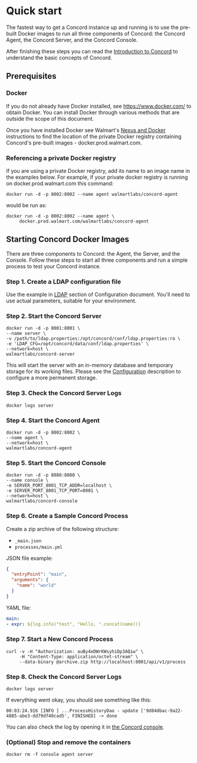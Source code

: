 # Quick start

The fastest way to get a Concord instance up and running is to use the
pre-built Docker images to run all three components of Concord: the
Concord Agent, the Concord Server, and the Concord Console.

After finishing these steps you can read the [Introduction to
Concord](intro.md) to understand the basic concepts of Concord.

## Prerequisites

### Docker

  If you do not already have Docker installed, see
  https://www.docker.com/ to obtain Docker.  You can install Docker
  through various methods that are outside the scope of this document.

  Once you have installed Docker see Walmart's [Nexus and
  Docker](https://confluence.walmart.com/display/PGPTOOLS/Docker+and+Nexus)
  instructions to find the location of the private Docker registry
  containing Concord's pre-built images - docker.prod.walmart.com.

### Referencing a private Docker registry

  If you are using a private Docker registry, add its name to an image
  name in the examples below.  For example, if your private docker
  registry is running on docker.prod.walmart.com this command:
 
  ```
  docker run -d -p 8002:8002 --name agent walmartlabs/concord-agent
  ```

  would be run as:

  ```
  docker run -d -p 8002:8002 --name agent \
       docker.prod.walmart.com/walmartlabs/concord-agent
  ```

## Starting Concord Docker Images

  There are three components to Concord: the Agent, the Server, and
  the Console.  Follow these steps to start all three components and
  run a simple process to test your Concord instance.

### Step 1. Create a LDAP configuration file

  Use the example in [LDAP](./configuration.md#ldap) section of
  Configuration document. You'll need to use actual parameters,
  suitable for your environment.

### Step 2. Start the Concord Server

  ```
  docker run -d -p 8001:8001 \
  --name server \
  -v /path/to/ldap.properties:/opt/concord/conf/ldap.properties:ro \
  -e 'LDAP_CFG=/opt/concord/data/conf/ldap.properties' \
  --network=host \
  walmartlabs/concord-server
  ```
  
  This will start the server with an in-memory database and temporary
  storage for its working files. Please see the
  [Configuration](./configuration.md) description to configure a more
  permanent storage.
  
### Step 3. Check the Concord Server Logs
  
  ```
  docker logs server
  ```

### Step 4. Start the Concord Agent

  ```
  docker run -d -p 8002:8002 \
  --name agent \
  --network=host \
  walmartlabs/concord-agent
  ```
  
### Step 5. Start the Concord Console

  ```
  docker run -d -p 8080:8080 \
  --name console \  
  -e SERVER_PORT_8001_TCP_ADDR=localhost \
  -e SERVER_PORT_8001_TCP_PORT=8001 \
  --network=host \
  walmartlabs/concord-console
  ```

### Step 6. Create a Sample Concord Process

Create a zip archive of the following structure:

  - `_main.json`
  - `processes/main.yml`
  
  JSON file example:
  
  ```json
  {
    "entryPoint": "main",
    "arguments": {
      "name": "world"
    }
  }
  ```
    
  YAML file:
  
  ```yaml
  main:
  - expr: ${log.info("test", "Hello, ".concat(name))}
  ```

### Step 7. Start a New Concord Process

  ```
  curl -v -H "Authorization: auBy4eDWrKWsyhiDp3AQiw" \
       -H "Content-Type: application/octet-stream" \
       --data-binary @archive.zip http://localhost:8001/api/v1/process
  ```

### Step 8. Check the Concord Server Logs

  ```
  docker logs server
  ```
  
  If everything went okay, you should see something like this:

  ```
  00:03:24.916 [INFO ] ...ProcessHistoryDao - update ['9d84dbac-9a22-4885-abe3-dd79df40cad5', FINISHED] -> done
  ```

  You can also check the log by opening it in
  [the Concord console](http://localhost:8080/).

### (Optional) Stop and remove the containers

  ```
  docker rm -f console agent server
  ```
